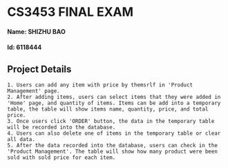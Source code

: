 # CS3453 FINAL EXAM

#### Name: SHIZHU BAO

#### Id: 6118444

## Project Details
    1. Users can add any item with price by themsrlf in 'Product Management' page.
    2. After adding items, users can select items that they were added in 'Home' page, and quantity of items. Items can be add into a temporary table, the table will show items name, quantity, price, and total price.
    3. Once users click 'ORDER' button, the data in the temporary table will be recorded into the database.
    4. Users can also delete one of items in the temporary table or clear all data.
    5. After the data recorded into the database, users can check in the 'Product Management'. The table will show how many product were been sold with sold price for each item.